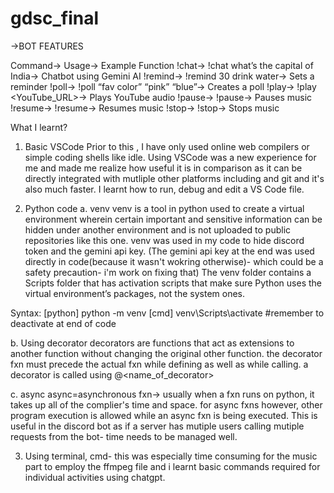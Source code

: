 # gdsc_final
->BOT FEATURES

Command->	Usage-> Example	Function
!chat->	!chat what’s the capital of India->	Chatbot using Gemini AI
!remind->	!remind 30 drink water->	Sets a reminder
!poll->	!poll “fav color” “pink” “blue”->	Creates a poll
!play->	!play <YouTube_URL>->	Plays YouTube audio
!pause->	!pause->	Pauses music
!resume->	!resume->	Resumes music
!stop->	!stop->	Stops music

What I learnt?
1. Basic VSCode
Prior to this , I have only used online web compilers or simple coding shells like idle. Using VSCode was a new experience for me and made me realize how useful it is in comparison as it can be directly integrated with mutliple other platforms including and git and it's also much faster. I learnt how to run, debug and edit a VS Code file.

2. Python code
a. venv
venv is a tool in python used to create a virtual environment wherein certain important and sensitive information can be hidden under another environment and is not uploaded to public repositories like this one. venv was used in my code to hide discord token and the gemini api key. (The gemini api key at the end was used directly in code(because it wasn't wokring otherwise)- which could be a safety precaution- i'm work on fixing that)
The venv folder contains a Scripts folder that has activation scripts that make sure Python uses the virtual environment’s packages, not the system ones.

Syntax: 
[python] python -m venv <name of venv>
[cmd] venv\Scripts\activate #remember to deactivate at end of code


b. Using decorator
decorators are functions that act as extensions to another function without changing the original other function.
the decorator fxn must precede the actual fxn while defining as well as while calling. a decorator is called using @<name_of_decorator>


c. async
async=asynchronous fxn-> usually when a fxn runs on python, it takes up all of the complier's time and space. for async fxns however, other program execution is allowed while an async fxn is being executed. This is useful in the discord bot as if a server has mutiple users calling mutiple requests from the bot- time needs to be managed well.

3. Using terminal, cmd- this was especially time consuming for the music part to employ the ffmpeg file and i learnt basic commands required for individual activities using chatgpt.
